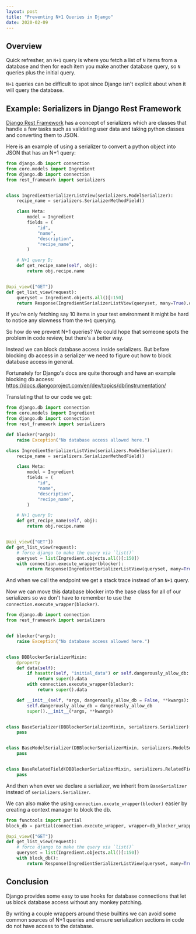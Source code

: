 ```yaml
---
layout: post
title: "Preventing N+1 Queries in Django"
date: 2020-02-09
---
```


## Overview

Quick refresher, an `N+1` query is where you fetch a list of `N` items from a
database and then for each item you make another database query, so `N`
queries plus the initial query.

`N+1` queries can be difficult to spot since Django isn't explicit about when
it will query the database.

## Example: Serializers in Django Rest Framework

[Django Rest Framework](https://www.django-rest-framework.org) has a concept
of serializers which are classes that handle a few tasks such as validating
user data and taking python classes and converting them to JSON.

Here is an example of using a serializer to convert a python object into JSON
that has an N+1 query:

```python
from django.db import connection
from core.models import Ingredient
from django.db import connection
from rest_framework import serializers


class IngredientSerializerListView(serializers.ModelSerializer):
    recipe_name = serializers.SerializerMethodField()

    class Meta:
        model = Ingredient
        fields = (
            "id",
            "name",
            "description",
            "recipe_name",
        )

    # N+1 query D;
    def get_recipe_name(self, obj):
        return obj.recipe.name


@api_view(["GET"])
def get_list_view(request):
    queryset = Ingredient.objects.all()[:150]
    return Response(IngredientSerializerListView(queryset, many=True).data)
```

If you're only fetching say 10 items in your test environment it might
be hard to notice any slowness from the `N+1` querying.

So how do we prevent N+1 queries? We could hope that someone spots the problem in code review, but there's a better way.

Instead we can block database access inside serializers. But before blocking
db access in a serializer we need to figure out how to block database access
in general.

Fortunately for Django's docs are quite thorough and have an example blocking db access:
<https://docs.djangoproject.com/en/dev/topics/db/instrumentation/>

Translating that to our code we get:

```python
from django.db import connection
from core.models import Ingredient
from django.db import connection
from rest_framework import serializers

def blocker(*args):
    raise Exception("No database access allowed here.")

class IngredientSerializerListView(serializers.ModelSerializer):
    recipe_name = serializers.SerializerMethodField()

    class Meta:
        model = Ingredient
        fields = (
            "id",
            "name",
            "description",
            "recipe_name",
        )

    # N+1 query D;
    def get_recipe_name(self, obj):
        return obj.recipe.name


@api_view(["GET"])
def get_list_view(request):
    # force django to make the query via `list()`
    queryset = list(Ingredient.objects.all()[:150])
    with connection.execute_wrapper(blocker):
        return Response(IngredientSerializerListView(queryset, many=True).data)
```

And when we call the endpoint we get a stack trace instead of an `N+1` query.

Now we can move this database blocker into the base class for all of our serializers so we don't have to remember to use the `connection.execute_wrapper(blocker)`.

```python
from django.db import connection
from rest_framework import serializers


def blocker(*args):
    raise Exception("No database access allowed here.")


class DBBlockerSerializerMixin:
    @property
    def data(self):
        if hasattr(self, "initial_data") or self.dangerously_allow_db:
            return super().data
        with connection.execute_wrapper(blocker):
            return super().data

    def __init__(self, *args, dangerously_allow_db = False, **kwargs):
        self.dangerously_allow_db = dangerously_allow_db
        super().__init__(*args, **kwargs)


class BaseSerializer(DBBlockerSerializerMixin, serializers.Serializer):
    pass


class BaseModelSerializer(DBBlockerSerializerMixin, serializers.ModelSerializer):
    pass


class BaseRelatedField(DBBlockerSerializerMixin, serializers.RelatedField):
    pass
```

And then when ever we declare a serializer, we inherit from `BaseSerializer` instead of `serializers.Serializer`.

We can also make the using `connection.excute_wrapper(blocker)` easier by
creating a context manager to block the db.

```python
from functools import partial
block_db = partial(connection.execute_wrapper, wrapper=db_blocker_wrapper)

@api_view(["GET"])
def get_list_view(request):
    # force django to make the query via `list()`
    queryset = list(Ingredient.objects.all()[:150])
    with block_db():
        return Response(IngredientSerializerListView(queryset, many=True).data)
```

## Conclusion

Django provides some easy to use hooks for database connections that let us
block database access without any monkey patching.

By writing a couple wrappers around these builtins we can avoid some common
sources of N+1 queries and ensure serialization sections in code do not have
access to the database.
